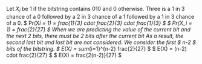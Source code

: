 Let $X_i$ be 1 if the bitstring contains 010 and 0 otherwise.
Three is a 1 in 3 chance of a 0 followed by a 2 in 3 chance of a 1 followed by a 1 in 3 chance of a 0.
$ Pr(X*i = 1) = frac{1}{3} cdot frac{2}{3} cdot frac{1}{3} $
$ Pr(X_i = 1) = frac{2}{27} $
When we are predicting the value of the current bit and the next 2 bits, there must be 2 bits after the current bit
As a result, the second last bit and last bit are not considered.
We consider the first $ n-2 $ bits of the bitstring.
$ E(X) = sum*{i=1}^{n-2} frac{2}{27} $
$ E(X) = (n-2) cdot frac{2}{27} $
$ E(X) = frac{2(n-2)}{27} $

